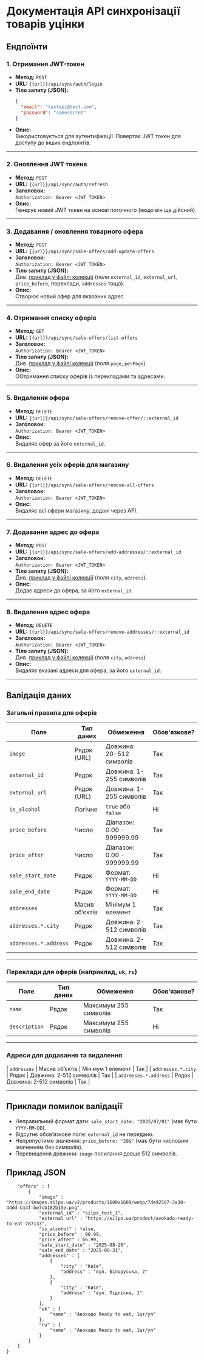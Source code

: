 # Документація API синхронізації товарів уцінки

## Ендпоїнти

### 1. Отримання JWT-токен
- **Метод:** `POST`
- **URL:** `{{url}}/api/sync/auth/login`
- **Тіло запиту (JSON):**
  ```json
  {
    "email": "testapi@test.com",
    "password": "somesecret"
  }
  ```
- **Опис:**  
  Використовується для аутентифікації. Повертає JWT токен для доступу до інших ендпоїнтів.

---

### 2. Оновлення JWT токена
- **Метод:** `POST`
- **URL:** `{{url}}/api/sync/auth/refresh`
- **Заголовок:**  
  `Authorization: Bearer <JWT_TOKEN>`
- **Опис:**  
  Генерує новий JWT токен на основі поточного (якщо він ще дійсний).
  
---

### 3. Додавання / оновлення товарного офера
- **Метод:** `POST`
- **URL:** `{{url}}/api/sync/sale-offers/add-update-offers`
- **Заголовок:**  
  `Authorization: Bearer <JWT_TOKEN>`
- **Тіло запиту (JSON):**  
  Див. [приклад у файлі колекції](https://github.com/RomanStuzhuk/Sync-Api-Sale-Offers/blob/main/SyncAPISaleOffers.postman_collection) (поля `external_id`, `external_url`, `price_before`, переклади, `addresses` тощо).
- **Опис:**  
  Створює новий офер для вказаних адрес.
  
---

### 4. Отримання списку оферів
- **Метод:** `GET`
- **URL:** `{{url}}/api/sync/sale-offers/list-offers`
- **Заголовок:**  
  `Authorization: Bearer <JWT_TOKEN>`
- **Тіло запиту (JSON):**  
  Див. [приклад у файлі колекції](https://github.com/RomanStuzhuk/Sync-Api-Sale-Offers/blob/main/SyncAPISaleOffers.postman_collection) (поля `page`, `perPage`).
- **Опис:**  
  ООтримання списку оферів із перекладами та адресами.
  
---

### 5. Видалення офера
- **Метод:** `DELETE`
- **URL:** `{{url}}/api/sync/sale-offers/remove-offer/::external_id`
- **Заголовок:**  
  `Authorization: Bearer <JWT_TOKEN>`
- **Опис:**  
  Видаляє офер за його `external_id`.
  
---

### 6. Видалення усіх оферів для магазину
- **Метод:** `DELETE`
- **URL:** `{{url}}/api/sync/sale-offers/remove-all-offers`
- **Заголовок:**  
  `Authorization: Bearer <JWT_TOKEN>`
- **Опис:**  
  Видаляє всі офери магазину, додані через API.
  
---

### 7. Додавання адрес до офера
- **Метод:** `POST`
- **URL:** `{{url}}/api/sync/sale-offers/add-addresses/::external_id`
- **Заголовок:**  
  `Authorization: Bearer <JWT_TOKEN>`
- **Тіло запиту (JSON):**  
  Див. [приклад у файлі колекції](https://github.com/RomanStuzhuk/Sync-Api-Sale-Offers/blob/main/SyncAPISaleOffers.postman_collection) (поля `city`, `address`).
- **Опис:**  
  Додає адреси до офера, за його `external_id`.
  
---

### 8. Видалення адрес офера
- **Метод:** `DELETE`
- **URL:** `{{url}}/api/sync/sale-offers/remove-addresses/::external_id`
- **Заголовок:**  
  `Authorization: Bearer <JWT_TOKEN>`
- **Тіло запиту (JSON):**  
  Див. [приклад у файлі колекції](https://github.com/RomanStuzhuk/Sync-Api-Sale-Offers/blob/main/SyncAPISaleOffers.postman_collection) (поля `city`, `address`).
- **Опис:**  
  Видаляє вказані адреси для офера, за його `external_id`.
  
---

## Валідація даних

### Загальні правила для оферів
| Поле                     | Тип даних      | Обмеження                                 | Обов'язкове? |
|--------------------------|----------------|-------------------------------------------|--------------|
| `image`                  | Рядок (URL)    | Довжина: 20-512 символів                  | Так          |
| `external_id`            | Рядок          | Довжина: 1-255 символів                   | Так          |
| `external_url`           | Рядок (URL)    | Довжина: 1-255 символів                   | Так          |
| `is_alcohol`             | Логічне        | `true` або `false`                        | Ні           |
| `price_before`           | Число          | Діапазон: 0.00 - 999999.99                | Так          |
| `price_after`            | Число          | Діапазон: 0.00 - 999999.99                | Так          |
| `sale_start_date`        | Рядок          | Формат: `YYYY-MM-DD`                      | Ні           |
| `sale_end_date`          | Рядок          | Формат: `YYYY-MM-DD`                      | Ні           |
| `addresses`              | Масив об’єктів | Мінімум 1 елемент                         | Так          |
| `addresses.*.city`       | Рядок          | Довжина: 2-512 символів                   | Так          |
| `addresses.*.address`    | Рядок          | Довжина: 2-512 символів                   | Так          |

---

### Переклади для оферів (наприклад, `uk`, `ru`)
| Поле          | Тип даних | Обмеження                     | Обов'язкове? |
|---------------|-----------|-------------------------------|--------------|
| `name`        | Рядок     | Максимум 255 символів         | Так          |
| `description` | Рядок     | Максимум 255 символів         | Ні           |

---

### Адреси для додавання та видалення
| `addresses`              | Масив об’єктів | Мінімум 1 елемент                         | Так          |
| `addresses.*.city`       | Рядок          | Довжина: 2-512 символів                   | Так          |
| `addresses.*.address`    | Рядок          | Довжина: 2-512 символів                   | Так          |

---

## Приклади помилок валідації
- Неправильний формат дати: `sale_start_date: "2025/07/01"` (має бути `YYYY-MM-DD`).
- Відсутнє обов’язкове поле: `external_id` не передано.
- Неприпустиме значення: `price_before: "20$"` (має бути числовим значенням без символів).
- Перевищення довжини: `image` посилання довше 512 символів.

## Приклад JSON
```{
    "offers" : [
        {
            "image" : "https://images.silpo.ua/v2/products/1600x1600/webp/7de92507-3a38-4ddd-b14f-be7cb182b15e.png",
            "external_id" : "silpo_test_1",
            "external_url" : "https://silpo.ua/product/avokado-ready-to-eat-787133",
            "is_alcohol" : false,
            "price_before" : 90.99,
            "price_after" : 66.99,
            "sale_start_date" : "2025-08-26",
            "sale_end_date" : "2025-08-31",
            "addresses" : [
                {
                    "city" : "Київ",
                    "address" : "вул. Білоруська, 2"
                },
                {
                    "city" : "Київ",
                    "address" : "вул. Підлісна, 1"
                }
            ],
            "uk" : {
                "name" : "Авокадо Ready to eat, 1шт/уп"
            },
            "ru" : {
                "name" : "Авокадо Ready to eat, 1шт/уп"
            }
        }
    ]
}
